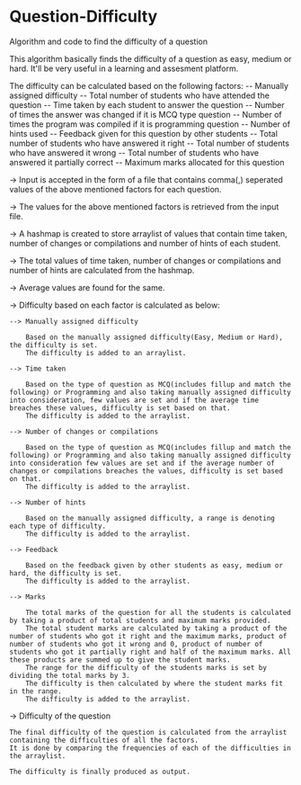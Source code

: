 # Question-Difficulty
Algorithm and code to find the difficulty of a question

This algorithm basically finds the difficulty of a question as easy, medium or hard.
It'll be very useful in a learning and assesment platform.

The difficulty can be calculated based on the following factors:
    -- Manually assigned difficulty
    -- Total number of students who have attended the question
    -- Time taken by each student to answer the question
    -- Number of times the answer was changed if it is MCQ type question
    -- Number of times the program was compiled if it is programming question
    -- Number of hints used
    -- Feedback given for this question by other students
    -- Total number of students who have answered it right
    -- Total number of students who have answered it wrong
    -- Total number of students who have answered it partially correct
    -- Maximum marks allocated for this question

-> Input is accepted in the form of a file that contains comma(,) seperated values of the above mentioned factors for each question.

-> The values for the above mentioned factors is retrieved from the input file.

-> A hashmap is created to store arraylist of values that contain time taken, number of changes or compilations and number of hints of each student.

-> The total values of time taken, number of changes or compilations and number of hints are calculated from the hashmap.

-> Average values are found for the same.

-> Difficulty based on each factor is calculated as below:

    --> Manually assigned difficulty

        Based on the manually assigned difficulty(Easy, Medium or Hard), the difficulty is set.
        The difficulty is added to an arraylist.
    
    --> Time taken

        Based on the type of question as MCQ(includes fillup and match the following) or Programming and also taking manually assigned difficulty into consideration, few values are set and if the average time breaches these values, difficulty is set based on that.
        The difficulty is added to the arraylist.

    --> Number of changes or compilations

        Based on the type of question as MCQ(includes fillup and match the following) or Programming and also taking manually assigned difficulty into consideration few values are set and if the average number of changes or compilations breaches the values, difficulty is set based on that.
        The difficulty is added to the arraylist.

    --> Number of hints

        Based on the manually assigned difficulty, a range is denoting each type of difficulty.
        The difficulty is added to the arraylist.

    --> Feedback

        Based on the feedback given by other students as easy, medium or hard, the difficulty is set.
        The difficulty is added to the arraylist.

    --> Marks

        The total marks of the question for all the students is calculated by taking a product of total students and maximum marks provided.
        The total student marks are calculated by taking a product of the number of students who got it right and the maximum marks, product of number of students who got it wrong and 0, product of number of students who got it partially right and half of the maximum marks. All these products are summed up to give the student marks.
        The range for the difficulty of the students marks is set by dividing the total marks by 3.
        The difficulty is then calculated by where the student marks fit in the range.
        The difficulty is added to the arraylist.

-> Difficulty of the question

    The final difficulty of the question is calculated from the arraylist containing the difficulties of all the factors.
    It is done by comparing the frequencies of each of the difficulties in the arraylist.

    The difficulty is finally produced as output.

